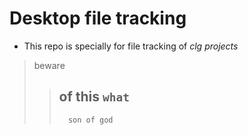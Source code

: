 # Desktop file tracking
- This repo is specially for file tracking of *clg projects*
> beware
> > of this
> >   `what`
> > ---
> > ```
> >   son of god
> > ```
